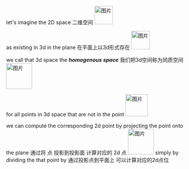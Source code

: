 let's imagine the 2D space 二维空间 <img width="50" alt="图片" src="https://user-images.githubusercontent.com/31954987/226625664-50be302d-6206-4510-8abf-cea66d4fc5bd.png">

as existing in 3d in the plane 在平面上以3d形式存在 <img width="50" alt="图片" src="https://user-images.githubusercontent.com/31954987/226649896-50b41bb5-ed2d-4f2b-8a09-69755c27122d.png">

we call that 3d space the ***homogenous space*** 我们把3d空间称为同质空间 <img width="70" alt="图片" src="https://user-images.githubusercontent.com/31954987/226650516-3f387cfd-301b-41ee-a387-4b47cad896aa.png"> 

for all points in 3d space that are not in the point  <img width="60" alt="图片" src="https://user-images.githubusercontent.com/31954987/226649896-50b41bb5-ed2d-4f2b-8a09-69755c27122d.png"> 

we can compute the corresponding 2d point by projecting the point onto the plane 通过将 点 投影到投影面 计算对应的 2d 点 <img width="70" alt="图片" src="https://user-images.githubusercontent.com/31954987/226649896-50b41bb5-ed2d-4f2b-8a09-69755c27122d.png"> simply by dividing the that point by 通过投影点到平面上 可以计算对应的2d点位

